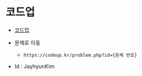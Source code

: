 # 코드업
- [코드업](https://codeforces.com/)

- 문제로 이동
  - `https://codeup.kr/problem.php?id={문제 번호}`

- Id : JayhyunKim  